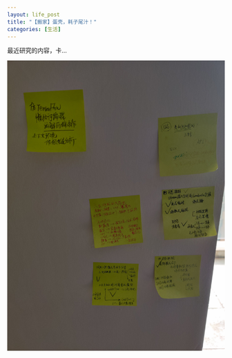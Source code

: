 ```yaml
---
layout: life_post
title: "【搬家】蛋壳，耗子尾汁！"
categories: [生活]
---
```


最近研究的内容，卡...

![IMG_20201129_105002](https://raw.githubusercontent.com/petterobam/picture-bucket/main/vs-code/upload/imgs/IMG_20201129_105002.jpg)